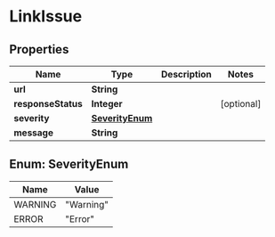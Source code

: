 

# LinkIssue


## Properties

| Name | Type | Description | Notes |
|------------ | ------------- | ------------- | -------------|
|**url** | **String** |  |  |
|**responseStatus** | **Integer** |  |  [optional] |
|**severity** | [**SeverityEnum**](#SeverityEnum) |  |  |
|**message** | **String** |  |  |



## Enum: SeverityEnum

| Name | Value |
|---- | -----|
| WARNING | &quot;Warning&quot; |
| ERROR | &quot;Error&quot; |



